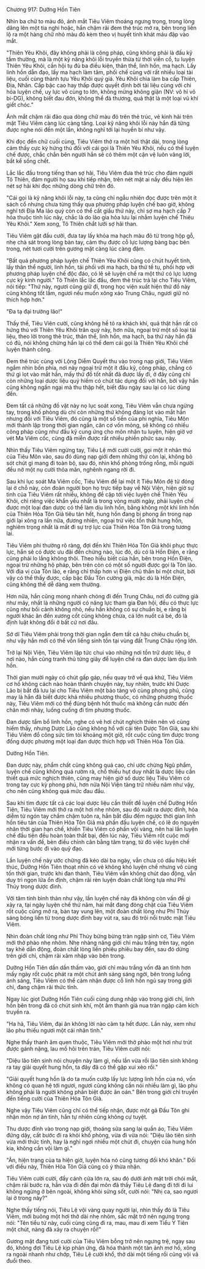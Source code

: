 




Chương 917: Dưỡng Hồn Tiên




Nhìn ba chữ to màu đỏ, ánh mắt Tiêu Viêm thoáng ngưng trọng, trong lòng dâng lên một tia nghi hoặc, hắn chậm rãi đem thẻ trúc mở ra, bên trong liền lộ ra một hàng chữ nhỏ màu đỏ kèm theo vị huyết tinh khát máu đập vào mắt.

"Thiên Yêu Khôi, đây không phải là công pháp, cũng không phải là đấu kỹ tầm thường, mà là một kỹ năng khôi lỗi truyền thừa từ thời viễn cổ, tu luyện Thiên Yêu Khôi, cần hội tụ đủ ba điều kiện, thân thể, linh hồn, ma hạch. Lấy linh hồn dẫn đạo, lấy ma hạch làm tâm, phối chế cùng với rất nhiều loại tài liệu, cuối cùng thành tựu Yêu Khôi quý giá. Yêu Khôi chia làm ba cấp Thiên, Địa, Nhân. Cấp bậc cao hay thấp được quyết định bởi tài liệu cùng với chi hỏa luyện chế, uy lực vô cùng to lớn, không mừng không giận (NV: vô hỉ vô bi-DG), không biết đau đớn, không thể đả thương, quả thật là một loại vũ khí giết chóc."

Ánh mắt chậm rãi đảo qua dòng chữ màu đỏ trên thẻ trúc, vẻ kinh hãi trên mặt Tiêu Viêm càng lúc càng tăng. Loại kỹ năng khôi lỗi này hắn đã từng được nghe nói đến một lần, không nghĩ tới lại huyền bí như vậy.

Khi đọc đến chữ cuối cùng, Tiêu Viêm thở ra một hơi thật dài, trong lòng cảm thấy cực kỳ hứng thú đối với cái gọi là Thiên Yêu Khôi, nếu có thể luyện chế được, chắc chắn bên người hắn sẽ có thêm một cận vệ luôn vâng lời, bất kể sống chết.

Lắc lắc đầu trong tiếng than sợ hãi, Tiêu Viêm đưa thẻ trúc cho đám người Tô Thiên, đám người họ sau khi tiếp nhận, trên nét mặt ai nấy đều hiện lên nét sợ hãi khi đọc những dòng chữ trên đó.

"Cái gọi là kỹ năng khôi lỗi này, ta cũng chỉ ngẫu nhiên đọc được trên một ít sách cổ nhưng chưa từng thấy qua phương pháp luyện chế bao giờ, không nghĩ tới Địa Ma lão quỷ còn có thể cất giấu thứ này, chỉ sợ ma hạch cấp 7 hỏa thuộc tính lúc nãy, chắc là do lão gia hỏa lưu lại nhằm luyện chế Thiêu Yêu Khôi." Xem xong, Tô Thiên chắt lưỡi sợ hãi than.

Tiêu Viêm gật đầu cười, đưa tay lấy khỏa ma hạch màu đỏ từ trong hộp gỗ, nhẹ chà sát trong lòng bàn tay, cảm thụ được cỗ lực lượng bàng bạc bên trong, nét tươi cười trên gương mặt càng lúc càng đậm.

"Bất quá phương pháp luyện chế Thiên Yêu Khôi cũng có chút huyết tinh, lấy thân thể người, linh hồn, tái phối với ma hạch, ba thứ tề tụ, phối hợp với phương pháp luyện chế độc đáo, có lẽ sẽ luyện chế ra một thứ có lực lượng cực kỳ kinh người." Tô Thiên lắc lắc đầu, đem thẻ trúc trả lại cho Tiêu Viêm, nói tiếp: "Thứ này, ngươi cũng giữ đi, trong học viện xuất hiện thứ đồ này cũng không tốt lắm, ngươi nếu muốn xông xáo Trung Châu, ngươi giữ nó thích hợp hơn."

"Đa tạ đại trưởng lão!"

Thấy thế, Tiêu Viên cười, cũng không hề tỏ ra khách khí, quả thật hắn rất có hứng thú với Thiên Yêu Khôi trân quý này, hơn nữa, ngoại trừ một số loại tài liệu, theo lời trong thẻ trúc, thân thể, linh hồn, ma hạch, ba thứ này hắn đã có đủ, nói không chừng hắn lại có thể đem cái gọi là Thiên Yêu Khôi chế luyện thành công.

Đem thẻ trúc cùng với Lộng Diễm Quyết thu vào trong nạp giới, Tiêu Viêm ngắm nhìn bốn phía, nơi này ngoại trừ một ít đấu kỹ, công pháp, chẳng có thứ gì lọt vào mắt hắn, mấy thứ đồ tốt nhất đã được lấy đi, ở đây cũng chỉ còn những loại dược liệu quý hiếm có chút tác dụng đối với hắn, bởi vậy hắn cũng không ngần ngại mà thu thập hết, biết đâu ngày sau lại có lúc dùng đến.

Đem tất cả những đồ vật này nọ lục soát xong, Tiêu Viêm vẫn chưa ngừng tay, trong khố phòng dù chỉ còn những thứ không đáng lọt vào mắt hắn nhưng đối với Tiêu Viêm, đó cũng là một số tiền của phi nghĩa, Tiêu Môn mới thành lập trong thời gian ngắn, căn cơ vốn mỏng, sẽ không có nhiều công pháp cũng như đấu kỹ cung ứng cho môn nhân tu luyện, hiện giờ vơ vét Ma Viêm cốc, cũng đã miễn được rất nhiều phiền phức sau này.

Nhìn thấy Tiêu Viêm ngừng tay, Tiêu Lệ mới cười cười, gọi một ít nhân thủ của Tiêu Môn vào, sau đó dùng nạp giới đem những thứ còn lại, không bỏ sót chút gì mang đi toàn bộ, sau đó, nhìn khố phòng trống rỗng, mỗi người đều nở một nụ cười thỏa mãn, nghênh ngang rời đi.

Sau khi lục soát Ma Viêm cốc, Tiêu Viêm để lại một ít Tiêu Môn đệ tử đóng lại ở chỗ này, còn đoàn người bọn họ trực tiếp bay về Nội Viện, hiện giờ sự tình của Tiêu Viêm rất nhiều, không đề cập tới việc luyện chế Thiên Yêu Khôi, chỉ riêng việc khẩn yếu nhất là trong vòng mười ngày, phải luyện chế được một loại đan dược có thể làm dịu linh hồn, bằng không một khi linh hồn của Thiên Hỏa Tôn Giả tiêu tán hết, hung hồn đang bị phong ấn trong nạp giới lại xông ra lần nữa, đương nhiên, ngoại trừ việc tổn thất hung hồn, nghiêm trọng nhất là mất đi sự trợ lực của Thiên Hỏa Tôn Giả trong tương lai.

Tiêu Viêm phi thường rõ ràng, đợi đến khi Thiên Hỏa Tôn Giả khôi phục thực lực, hắn sẽ có được ưu đãi đến chừng nào, lúc đó, dù có là Hồn Điện, e rằng cũng phải lo lắng không thôi. Theo hiểu biết của hắn, bên trong Hồn Điện, ngoại trừ những hộ pháp, bên trên còn có một số người được gọi là Tôn lão. Với địa vị của Tôn lão, e rằng chỉ thấp hơn vị Điện chủ thần bí một chút, bởi vậy có thể thấy được, cấp bậc Đấu Tôn cường giả, mặc dù là Hồn Điện, cũng không thể dễ dàng xem thường.

Hơn nữa, hắn cũng mong nhanh chóng đi đến Trung Châu, nơi đó cường giả như mây, nhất là những người có năng lực tham gia Đan hội, đều có thực lực cũng như bối cảnh không nhỏ, nếu hắn không có sự chuẩn bị, e rằng bị người khác ăn đến xương cốt cũng không chừa, cá lớn nuốt cá bé, đó là định luật không đổi ở bất cứ nơi đâu.

Sở dĩ Tiêu Viêm phải trong thời gian ngắn đem tất cả hậu chiêu chuẩn bị, như vậy hắn mới có thể vốn liếng sinh tồn tại vùng đất Trung Châu rộng lớn.

Trở lại Nội Viện, Tiêu Viêm lập tức chui vào những nơi tồn trữ dược liệu, ở nơi nào, hắn cũng tranh thủ từng giây để luyện chế ra đan dược làm dịu linh hồn.

Thời gian mười ngày có chút gấp gáp, nếu quay trở về quá khứ, Tiêu Viêm cơ hồ không cách nào hoàn thành chuyện này, tuy nhiên, trước khi Dược Lão bị bắt đã lưu lại cho Tiêu Viêm một bảo tàng vô cùng phong phú, cũng may là hắn đã biết được khá nhiều phương thuốc, có những phương thuốc này, Tiêu Viêm mới có thể đúng bệnh hốt thuốc mà không cần nước đến chân mới nhảy, luống cuống đi tìm phương thuốc.

Đan dược tẩm bổ linh hồn, nghe có vẻ hơi chút nghịch thiên nên vô cùng hiếm thấy, nhưng Dược Lão cũng không hổ với cái tên Dược Tôn Giả, sau khi Tiêu Viêm đổ công sức tìm tòi khoảng một giờ, rốt cuộc cũng tìm được trong đống dược phương một loại đan dược thích hợp với Thiên Hỏa Tôn Giả.

Dưỡng Hồn Tiên.

Đan dược này, phẩm chất cũng không quá cao, chỉ ước chừng Ngũ phẩm, luyện chế cũng không quá rườm rà, chỗ thiếu hụt duy nhất là dược liệu cần thiết quá mức nghịch thiên, cũng may hiện giờ số dược liệu Tiêu Viêm có trong tay cực kỳ phong phú, hơn nữa Nội Viện tàng trữ nhiều năm như vậy, cho nên cũng không quá mức đau đầu.

Sau khi tìm được tất cả các loại dược liệu cần thiết để luyện chế Dưỡng Hồn Tiên, Tiêu Viêm mới thở ra một hơi nhẹ nhõm, sau đó xuất ra dược đỉnh, hỏa diễm từ ngón tay chầm chậm tuôn ra, hắn bắt đầu đếm ngược thời gian linh hồn tiêu tán của Thiên Hỏa Tôn Giả mà phấn đấu luyện chế, có lẽ do nguyên nhân thời gian hạn chế, khiến Tiêu Viêm có phần vội vàng, nên hai lần luyện chế đầu tiên đều hoàn toàn thất bại, đến lúc này, Tiêu Viêm rốt cuộc mới nhận ra vấn đề, bèn điều chỉnh cân bằng tâm trạng, từ đó việc luyện chế mới từng bước đi vào quỹ đạo.

Lần luyện chế này ước chừng đã kéo dài ba ngày, vẫn chưa có dấu hiệu kết thúc, Dưỡng Hồn Tiên thoạt nhìn có vẻ không khó luyện chế nhưng vô cùng tốn thời gian, trước khi đan thành, Tiêu Viêm vẫn không chút dao động, vẫn duy trì ngọn lửa ổn định, chậm rãi rèn luyện đoàn chất lỏng tựa như Phỉ Thúy trong dược đỉnh.

Với tâm tính bình thản như vậy, lần luyện chế này đã không còn vấn đề gì xảy ra, tại ngày luyện chế thứ năm, hai mắt đang đóng chặt của Tiêu Viêm rốt cuộc cũng mở ra, bàn tay vung lên, một đoàn chất lỏng như Phỉ Thúy sáng bóng liền từ trong dược đỉnh bay vút ra, sau đó trôi nổi trước mặt Tiêu Viêm.

Nhìn đoàn chất lỏng như Phỉ Thúy bừng bừng tràn ngập sinh cơ, Tiêu Viêm mới thở phào nhẹ nhõm. Nhẹ nhàng nâng giới chỉ màu trắng trên tay, ngón tay khẽ dẫn động, đoàn chất lỏng liền phiêu phiêu bay đến, sau đó dừng trên giới chỉ, chậm rãi xâm nhập vào bên trong.

Dưỡng Hồn Tiên dần dần thấm vào, giới chỉ màu trắng vốn đã an tĩnh hơn mấy ngày rốt cuộc phát ra một chút ánh sáng sáng ngời, bên trong luồng ánh sáng, Tiêu Viêm có thể cảm nhận được cỗ linh hồn ngủ say trong giới chỉ, đang chậm rãi thức tỉnh.

Ngay lúc giọt Dưỡng Hồn Tiên cuối cùng dung nhập vào trong giới chỉ, linh hồn bên trong đã có chút sinh khí, một âm thanh già nua tràn ngập cảm kích truyền ra.

"Ha hả, Tiêu Viêm, đại ân không lời nào cảm tạ hết được. Lần này, xem như lão phu thiếu ngươi một cái nhân tình."

Nghe thấy thanh âm quen thuộc, Tiêu Viêm mới thở phào một hơi như trút được gánh nặng, lau mồ hôi trên trán, Tiêu Viêm cười nói:

"Diệu lão tiên sinh nói chuyện này làm gì, nếu lần vừa rồi lão tiên sinh không ra tay giải quyết hung hồn, ta đây đã có thể gặp xui xẻo rồi."

"Giải quyết hung hồn là do ta muốn cướp lấy lực lượng linh hồn của nó, vốn không có quan hệ tới ngươi, ngươi cũng không cần nói nhiều làm gì, lão phu không phải là người không phân biệt được ân oán." Bên trong giới chỉ truyền đến tiếng cười của Thiên Hỏa Tôn Giả.

Nghe vậy Tiêu Viêm cũng chỉ có thể tiếp nhận, được một gã Đấu Tôn ghi nhận món nợ ân tình, hắn tự nhiên cũng không cự tuyệt.

Thu dược đỉnh vào trong nạp giới, thoáng sửa sang lại quần áo, Tiêu Viêm đứng dậy, cất bước đi ra khỏi khố phòng, vừa đi vừa nói: "Diệu lão tiên sinh vừa mới thức tỉnh, hay là nghỉ ngơi nhiều một chút đi, chuyện của hung hồn kia, không cần vội làm gì."

"Ân, hiện trạng của ta hiện giờ, luyện hóa nó cũng tương đối khó khăn." Đối với điều này, Thiên Hỏa Tôn Giả cũng có ý thừa nhận.

Tiêu Viêm cười cười, đẩy cánh cửa lớn ra, sau đó dưới ánh mặt trời chói mắt, chậm rãi bước ra, hắn vừa đi đến đại môn đã thấy Tiêu Lệ đang đi tới đi lui không ngừng ở bên ngoài, không khỏi sửng sốt, cười nói: "Nhị ca, sao ngươi lại ở trong này?"

Nghe thấy tiếng nói, Tiêu Lệ vội vàng quay người lại, nhìn thấy đó là Tiêu Viêm, mới buông một hơi thở dài nhẹ nhõm, sắc mặt trở nên ngưng trọng nói: "Tên tiểu tử này, cuối cùng cũng đi ra, mau, mau đi xem Tiểu Y Tiên một chút, nàng đã xảy ra chuyện rồi!"

Gương mặt đang tươi cười của Tiêu Viêm bỗng trở nên ngưng trệ, ngay sau đó, không đợi Tiêu Lệ kịp phản ứng, đã hóa thành một tàn ảnh mơ hồ, xông ra ngoài nhanh như chớp, Tiêu Lệ cười khổ, thở dài một tiếng rồi cũng vội vã đuổi theo.




